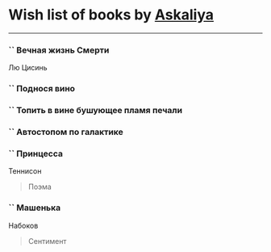 # Wish list of books by [Askaliya](http://vk.com/id326783541)
---

### `` Вечная жизнь Смерти
Лю Цисинь

### `` Поднося вино

### `` Топить в вине бушующее пламя печали

### `` Автостопом по галактике

### `` Принцесса
Теннисон
> Поэма

### `` Машенька
Набоков
> Сентимент

